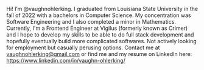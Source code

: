 Hi! I’m @vaughnohlerking. I graduated from Louisiana State University in the fall of 2022 with a bachelors in Computer Science. My concentration was Software Engineering and I also completed a minor in Mathematics. Currently, I'm a Frontend Engineer at Vigilus (formerly known as Crimer) and I hope to develop my skills to be able to do full stack development and hopefully eventually build more complicated softwares.
Not actively looking for employment but casually perusing options.
Contact me at vaughnohlerking@gmail.com or find me and my resume on LinkedIn here: https://www.linkedin.com/in/vaughn-ohlerking/
